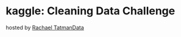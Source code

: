 # kaggle: Cleaning Data Challenge
hosted by [Rachael TatmanData](https://www.kaggle.com/rtatman)
                                
                                
